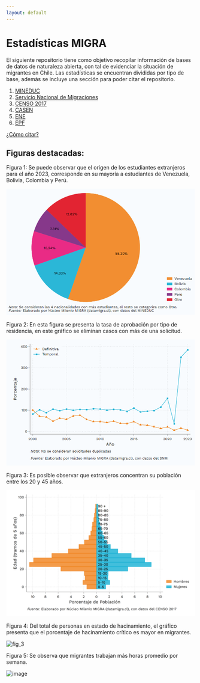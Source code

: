 ```yaml
---
layout: default
---
```

# Estadísticas MIGRA
El siguiente repositorio tiene como objetivo recopilar información de bases de datos de naturaleza abierta, con tal de evidenciar la situación de migrantes en Chile. Las estadísticas se encuentran divididas por tipo de base, además se incluye una sección para poder citar el repositorio.

1. [MINEDUC](./MINEDUC.MD)
2. [Servicio Nacional de Migraciones](./SNM.MD)
3. [CENSO 2017](./CENSO.MD)
4. [CASEN](./CASEN.MD)
5. [ENE](./ENE.MD)
6. [EPF](./EPF.md)

[¿Cómo citar?](./citation.MD)

## Figuras destacadas:

Figura 1: Se puede observar que el origen de los estudiantes extranjeros para el año 2023, corresponde en su mayoría a estudiantes de Venezuela, Bolivia, Colombia y Perú.

![image](https://github.com/NucleoMIGRA/migra/blob/main/bases/MINEDUC/figuras/figura_7.png?raw=true)


Figura 2: En esta figura se presenta la tasa de aprobación por tipo de residencia, en este gráfico se eliminan casos con más de una solicitud.

![image](https://github.com/NucleoMIGRA/migra/blob/main/bases/SNM/figuras/figura_5_sin_duplicados.png?raw=true)

Figura 3: Es posible observar que extranjeros concentran su población entre los 20 y 45 años.

![piramide_extranjero](https://github.com/NucleoMIGRA/migra/blob/main/bases/CENSO_2017/figuras_CENSO_2017/piramide_extranjero.png?raw=true)


Figura 4: Del total de personas en estado de hacinamiento, el gráfico presenta que el porcentaje de hacinamiento crítico es mayor en migrantes.

![fig_3](https://github.com/NucleoMIGRA/migra/blob/main/bases/casen/Figuras_expansion/fig_3.png?raw=true)

Figura 5: Se observa que migrantes trabajan más horas promedio por semana.

![image](https://github.com/NucleoMIGRA/migra/blob/main/bases/casen/Figuras_expansion/fig_4.png?raw=true)





































